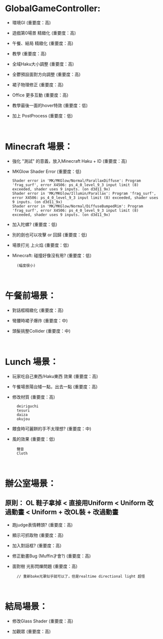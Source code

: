 # GlobalGameController:

* 環境GI (重要度：高)

* 遊戲第0場景 精緻化 (重要度：高)

* 午餐、結局 精緻化 (重要度：高)

* 教學 (重要度：高)

* 全域Haku大小調整 (重要度：高)

* 全鬱預設面對方向調整 (重要度：高)

* 裙子物理修正 (重要度：高)

* Office 更多互動 (重要度：高)

* 教學最後一面的hover特效 (重要度：低)

* 加上 PostProcess (重要度：低)


<br />

# Minecraft 場景：

* 強化 "測試" 的意義，放入Minecraft Haku + ID (重要度：高)
    
* MKGlow Shader Error (重要度：低)
    ```
    Shader error in 'MK/MKGlow/Normal/ParallaxDiffuse': Program 'frag_surf', error X4506: ps_4_0_level_9_3 input limit (8) exceeded, shader uses 9 inputs. (on d3d11_9x)
    Shader error in 'MK/MKGlow/Illumin/Parallax': Program 'frag_surf', error X4506: ps_4_0_level_9_3 input limit (8) exceeded, shader uses 9 inputs. (on d3d11_9x)
    Shader error in 'MK/MKGlow/Normal/DiffuseBumpedRim': Program 'frag_surf', error X4506: ps_4_0_level_9_3 input limit (8) exceeded, shader uses 9 inputs. (on d3d11_9x)
    ```

* 加入陀螺? (重要度：低)

* 別的劍也可以攻擊 or 回歸 (重要度：低)

* 場景打光 上火焰 (重要度：低)
       
* Minecraft: 碰撞好像沒有用? (重要度：低)

        (幅度很小)

<br />

# 午餐前場景：

* 對話框精緻化 (重要度：高)

* 彎腰時裙子爆炸 (重要度：中)
 
* 頭髮挑整Collider (重要度：中)

<br />

# Lunch 場景：

* 玩家吃自己東西/Haku東西 效果 (重要度：高)

* 午餐場景陽台矮一點，出去一點 (重要度：高)

* 修改材質 (重要度：高)

        deiriguchi
        tesuri
        daiza
        okujou

* 餵食時可麗餅的手不太理想? (重要度：中)

* 風的效果 (重要度：低)

        聲音
        Cloth


<br />

# 辦公室場景：

## 原則： OL 鞋子拿掉 < 直接用Uniform < Uniform 改過動畫 < Uniform + 改OL裝 + 改過動畫

* 跑judge表情轉頭? (重要度：高)

* 顯示可抓取物 (重要度：高)

* 加入對話框? (重要度：高)

* 修正動畫Bug (Muffin才會?) (重要度：高)

* 面對樹 光影閃爍問題 (重要度：高)
    
        // 重新bake光罩似乎就可以了，但是realtime directional light 超怪

<br />


# 結局場景：

* 修改Glass Shader  (重要度：高)

* 加觀眾 (重要度：高)